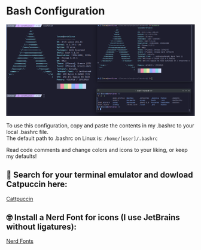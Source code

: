 # Bash Configuration

![bash shell screenshot](lobashrc.png)  

To use this configuration, copy and paste the contents in my .bashrc to your local .bashrc file.  
The default path to .bashrc on Linux is:
```/home/[user]/.bashrc```

Read code comments and change colors and icons to your liking, or keep my defaults!

## 🔎 Search for your terminal emulator and dowload Catpuccin here:  
[Cattpuccin](https://github.com/catppuccin/catppuccin)

## 🤓 Install a Nerd Font for icons (I use JetBrains without ligatures):  
[Nerd Fonts](https://www.nerdfonts.com/#home)

